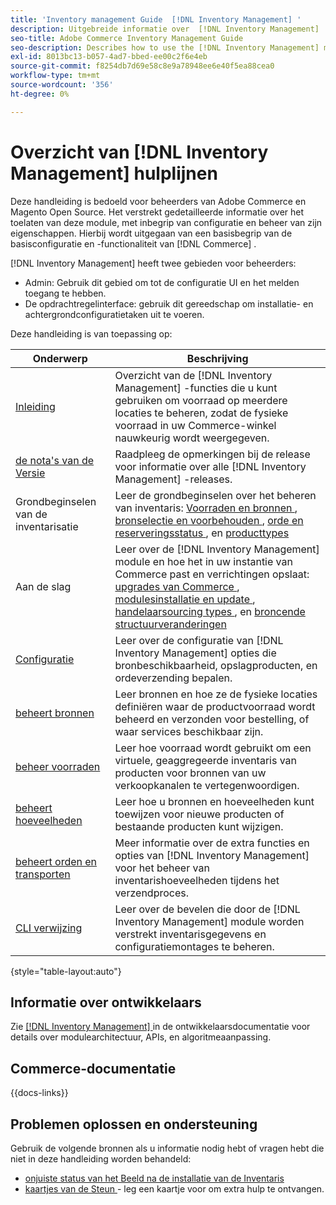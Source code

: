 ```yaml
---
title: 'Inventory management Guide  [!DNL Inventory Management] '
description: Uitgebreide informatie over  [!DNL Inventory Management]  voor de beheerders van Adobe Commerce en van de Magento Open Source, met inbegrip van migratie en configuratie.
seo-title: Adobe Commerce Inventory Management Guide
seo-description: Describes how to use the [!DNL Inventory Management] module in Adobe Commerce or Magento Open Source.
exl-id: 8013bc13-b057-4ad7-bbed-ee00c2f6e4eb
source-git-commit: f8254db7d69e58c8e9a78948ee6e40f5ea88cea0
workflow-type: tm+mt
source-wordcount: '356'
ht-degree: 0%

---
```


# Overzicht van [!DNL Inventory Management] hulplijnen

Deze handleiding is bedoeld voor beheerders van Adobe Commerce en Magento Open Source. Het verstrekt gedetailleerde informatie over het toelaten van deze module, met inbegrip van configuratie en beheer van zijn eigenschappen. Hierbij wordt uitgegaan van een basisbegrip van de basisconfiguratie en -functionaliteit van [!DNL Commerce] .

[!DNL Inventory Management] heeft twee gebieden voor beheerders:

- Admin: Gebruik dit gebied om tot de configuratie UI en het melden toegang te hebben.
- De opdrachtregelinterface: gebruik dit gereedschap om installatie- en achtergrondconfiguratietaken uit te voeren.

Deze handleiding is van toepassing op:

| Onderwerp | Beschrijving |
| ------- | ----------- |
| [ Inleiding ](introduction.md) | Overzicht van de [!DNL Inventory Management] -functies die u kunt gebruiken om voorraad op meerdere locaties te beheren, zodat de fysieke voorraad in uw Commerce-winkel nauwkeurig wordt weergegeven. |
| [ de nota&#39;s van de Versie ](release-notes.md) | Raadpleeg de opmerkingen bij de release voor informatie over alle [!DNL Inventory Management] -releases. |
| Grondbeginselen van de inventarisatie | Leer de grondbeginselen over het beheren van inventaris: [ Voorraden en bronnen ](sources-stocks.md), [ bronselectie en voorbehouden ](selection-reservations.md), [ orde en reserveringsstatus ](order-status.md), en [ producttypes ](product-types.md) |
| Aan de slag | Leer over de [!DNL Inventory Management] module en hoe het in uw instantie van Commerce past en verrichtingen opslaat: [ upgrades van Commerce ](migrate.md), [ modulesinstallatie en update ](install-update.md), [ handelaarsourcing types ](merchant-sourcing.md), en [ broncende structuurveranderingen ](expand-restructure.md) |
| [ Configuratie ](configuration.md) | Leer over de configuratie van [!DNL Inventory Management] opties die bronbeschikbaarheid, opslagproducten, en ordeverzending bepalen. |
| [ beheert bronnen ](sources-manage.md) | Leer bronnen en hoe ze de fysieke locaties definiëren waar de productvoorraad wordt beheerd en verzonden voor bestelling, of waar services beschikbaar zijn. |
| [ beheer voorraden ](stocks-manage.md) | Leer hoe voorraad wordt gebruikt om een virtuele, geaggregeerde inventaris van producten voor bronnen van uw verkoopkanalen te vertegenwoordigen. |
| [ beheert hoeveelheden ](quantities-manage.md) | Leer hoe u bronnen en hoeveelheden kunt toewijzen voor nieuwe producten of bestaande producten kunt wijzigen. |
| [ beheert orden en transporten ](shipments.md) | Meer informatie over de extra functies en opties van [!DNL Inventory Management] voor het beheer van inventarishoeveelheden tijdens het verzendproces. |
| [ CLI verwijzing ](cli.md) | Leer over de bevelen die door de [!DNL Inventory Management] module worden verstrekt inventarisgegevens en configuratiemontages te beheren. |

{style="table-layout:auto"}

## Informatie over ontwikkelaars

Zie [[!DNL Inventory Management] ](https://developer.adobe.com/commerce/webapi/rest/inventory/) in de ontwikkelaarsdocumentatie voor details over modulearchitectuur, APIs, en algoritmeaanpassing.

## Commerce-documentatie

{{docs-links}}

## Problemen oplossen en ondersteuning

Gebruik de volgende bronnen als u informatie nodig hebt of vragen hebt die niet in deze handleiding worden behandeld:

- [ onjuiste status van het Beeld na de installatie van de Inventaris ](https://experienceleague.adobe.com/docs/commerce-knowledge-base/kb/troubleshooting/miscellaneous/stock-status-incorrect-after-magento-inventory-install.html)
- [ kaartjes van de Steun ](https://experienceleague.adobe.com/docs/commerce-knowledge-base/kb/help-center-guide/magento-help-center-user-guide.html#submit-ticket) - leg een kaartje voor om extra hulp te ontvangen.
